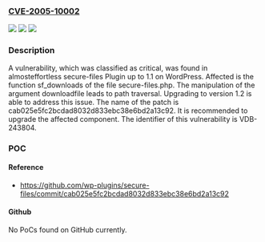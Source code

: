 ### [CVE-2005-10002](https://cve.mitre.org/cgi-bin/cvename.cgi?name=CVE-2005-10002)
![](https://img.shields.io/static/v1?label=Product&message=secure-files%20Plugin&color=blue)
![](https://img.shields.io/static/v1?label=Version&message=%3D%201.0%20&color=brighgreen)
![](https://img.shields.io/static/v1?label=Vulnerability&message=CWE-22%20Path%20Traversal&color=brighgreen)

### Description

A vulnerability, which was classified as critical, was found in almosteffortless secure-files Plugin up to 1.1 on WordPress. Affected is the function sf_downloads of the file secure-files.php. The manipulation of the argument downloadfile leads to path traversal. Upgrading to version 1.2 is able to address this issue. The name of the patch is cab025e5fc2bcdad8032d833ebc38e6bd2a13c92. It is recommended to upgrade the affected component. The identifier of this vulnerability is VDB-243804.

### POC

#### Reference
- https://github.com/wp-plugins/secure-files/commit/cab025e5fc2bcdad8032d833ebc38e6bd2a13c92

#### Github
No PoCs found on GitHub currently.

